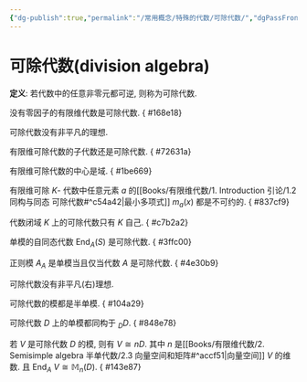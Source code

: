 ```yaml
---
{"dg-publish":true,"permalink":"/常用概念/特殊的代数/可除代数/","dgPassFrontmatter":true,"created":"2024-08-14T09:59:59.156+08:00","updated":"2024-09-13T21:20:50.869+08:00"}
---
```


# 可除代数(division algebra)

**定义**: 若代数中的任意非零元都可逆, 则称为可除代数.

没有零因子的有限维代数是可除代数. 
{ #168e18}


可除代数没有非平凡的理想.

有限维可除代数的子代数还是可除代数.
{ #72631a}


有限维可除代数的中心是域.
{ #1be669}


有限维可除 $K$- 代数中任意元素 $a$ 的[[Books/有限维代数/1. Introduction 引论/1.2 同构与同态 可除代数#^c54a42\|最小多项式]] $m_a(x)$ 都是不可约的.
{ #837cf9}


代数闭域 $K$ 上的可除代数只有 $K$ 自己.
{ #c7b2a2}


单模的自同态代数 $\operatorname{End}_A(S)$ 是可除代数.
{ #3ffc00}


正则模 $A_A$ 是单模当且仅当代数 $A$ 是可除代数.
{ #4e30b9}


可除代数没有非平凡(右)理想.

可除代数的模都是半单模.
{ #104a29}


可除代数 $D$ 上的单模都同构于 $_DD$.
{ #848e78}


若 $V$ 是可除代数 $D$ 的模, 则有 $V\cong nD$. 其中 $n$ 是[[Books/有限维代数/2. Semisimple algebra 半单代数/2.3 向量空间和矩阵#^accf51\|向量空间]] $V$ 的维数. 且 $\mathrm{End}_A\ V\cong \mathbb{M}_n(D)$.
{ #143e87}

